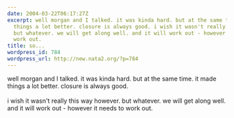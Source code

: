 ```yaml
---
date: 2004-03-22T06:17:27Z
excerpt: well morgan and I talked. it was kinda hard. but at the same time. it made
  things a lot better. closure is always good. i wish it wasn't really this way however.
  but whatever. we will get along well. and it will work out - however it needs to
  work out.
title: so...
wordpress_id: 784
wordpress_url: http://new.nata2.org/?p=784
---
```


well morgan and I talked. it was kinda hard. but at the same time. it made things a lot better. closure is always good. <br/><br/>i wish it wasn't really this way however. but whatever. we will get along well. and it will work out - however it needs to work out.
